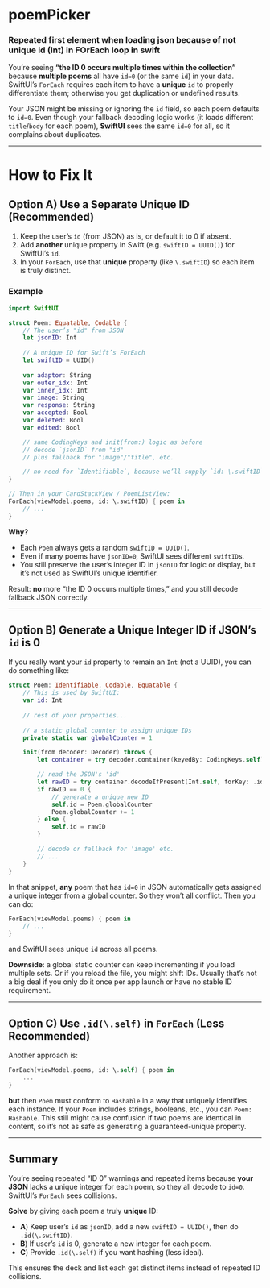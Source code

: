 # poemPicker
### Repeated first element when loading json because of not unique id (Int) in FOrEach loop in swift

You’re seeing **“the ID 0 occurs multiple times within the collection”** because **multiple poems** all have `id=0` (or the same `id`) in your data. SwiftUI’s `ForEach` requires each item to have a **unique** `id` to properly differentiate them; otherwise you get duplication or undefined results.

Your JSON might be missing or ignoring the `id` field, so each poem defaults to `id=0`. Even though your fallback decoding logic works (it loads different `title`/`body` for each poem), **SwiftUI** sees the same `id=0` for all, so it complains about duplicates.

---

# How to Fix It

## Option A) Use a Separate Unique ID (Recommended)

1. Keep the user’s `id` (from JSON) as is, or default it to 0 if absent.  
2. Add **another** unique property in Swift (e.g. `swiftID = UUID()`) for SwiftUI’s `id`.  
3. In your `ForEach`, use that **unique** property (like `\.swiftID`) so each item is truly distinct.

### Example

```swift
import SwiftUI

struct Poem: Equatable, Codable {
    // The user’s "id" from JSON
    let jsonID: Int
    
    // A unique ID for Swift’s ForEach
    let swiftID = UUID()
    
    var adaptor: String
    var outer_idx: Int
    var inner_idx: Int
    var image: String
    var response: String
    var accepted: Bool
    var deleted: Bool
    var edited: Bool

    // same CodingKeys and init(from:) logic as before
    // decode `jsonID` from "id" 
    // plus fallback for "image"/"title", etc.

    // no need for `Identifiable`, because we’ll supply `id: \.swiftID` in ForEach
}

// Then in your CardStackView / PoemListView:
ForEach(viewModel.poems, id: \.swiftID) { poem in
    // ...
}
```

**Why?**  
- Each `Poem` always gets a random `swiftID = UUID()`.  
- Even if many poems have `jsonID=0`, SwiftUI sees different `swiftID`s.  
- You still preserve the user’s integer ID in `jsonID` for logic or display, but it’s not used as SwiftUI’s unique identifier.

Result: **no** more “the ID 0 occurs multiple times,” and you still decode fallback JSON correctly.

---

## Option B) Generate a Unique Integer ID if JSON’s `id` is 0

If you really want your `id` property to remain an `Int` (not a UUID), you can do something like:

```swift
struct Poem: Identifiable, Codable, Equatable {
    // This is used by SwiftUI:
    var id: Int
    
    // rest of your properties...
    
    // a static global counter to assign unique IDs
    private static var globalCounter = 1

    init(from decoder: Decoder) throws {
        let container = try decoder.container(keyedBy: CodingKeys.self)

        // read the JSON's 'id'
        let rawID = try container.decodeIfPresent(Int.self, forKey: .id) ?? 0
        if rawID == 0 {
            // generate a unique new ID
            self.id = Poem.globalCounter
            Poem.globalCounter += 1
        } else {
            self.id = rawID
        }

        // decode or fallback for 'image' etc.
        // ...
    }
}
```

In that snippet, **any** poem that has `id=0` in JSON automatically gets assigned a unique integer from a global counter. So they won’t all conflict. Then you can do:

```swift
ForEach(viewModel.poems) { poem in
    // ...
}
```
and SwiftUI sees unique `id` across all poems.

**Downside**: a global static counter can keep incrementing if you load multiple sets. Or if you reload the file, you might shift IDs. Usually that’s not a big deal if you only do it once per app launch or have no stable ID requirement.

---

## Option C) Use `.id(\.self)` in `ForEach` (Less Recommended)

Another approach is:

```swift
ForEach(viewModel.poems, id: \.self) { poem in
    ...
}
```
**but** then `Poem` must conform to `Hashable` in a way that uniquely identifies each instance. If your `Poem` includes strings, booleans, etc., you can `Poem: Hashable`. This still might cause confusion if two poems are identical in content, so it’s not as safe as generating a guaranteed-unique property.

---

## Summary

You’re seeing repeated “ID 0” warnings and repeated items because **your JSON** lacks a unique integer for each poem, so they all decode to `id=0`. SwiftUI’s `ForEach` sees collisions.

**Solve** by giving each poem a truly **unique** ID:

- **A**) Keep user’s `id` as `jsonID`, add a new `swiftID = UUID()`, then do `.id(\.swiftID)`.  
- **B**) If user’s `id` is 0, generate a new integer for each poem.  
- **C**) Provide `.id(\.self)` if you want hashing (less ideal).

This ensures the deck and list each get distinct items instead of repeated ID collisions.

